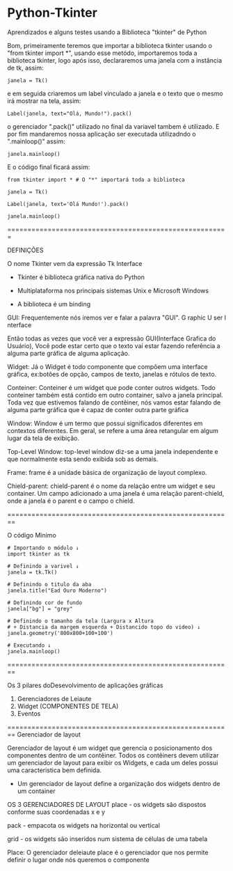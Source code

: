 # Python-Tkinter
Aprendizados e alguns testes usando a Biblioteca "tkinter" de Python

Bom, primeiramente teremos que importar a biblioteca tkinter usando o "from tkinter import *", usando esse metódo, importaremos toda a biblioteca tkinter, logo após isso, declararemos uma janela com a instância de tk, assim:

    janela = Tk() 

e em seguida criaremos um label vinculado a janela e o texto que o mesmo irá mostrar na tela, assim:

    Label(janela, text="Olá, Mundo!").pack()

o gerenciador ".pack()" utilizado no final da variavel tambem é utilizado. E por fim mandaremos nossa aplicação ser executada utilizadndo o ".mainloop()" assim:

    janela.mainloop()

E o código final ficará assim:

    from tkinter import * # O "*" importará toda a biblioteca
    
    janela = Tk()
    
    Label(janela, text='Olá Mundo!').pack()
    
    janela.mainloop()

=======================================================
		 
DEFINIÇÕES	 

O nome Tkinter vem da expressão Tk Interface

- Tkinter é biblioteca gráfica nativa do Python

- Multiplataforma nos principais sistemas Unix e Microsoft Windows

- A biblioteca é um binding

GUI:
Frequentemente nós iremos ver e falar a palavra "GUI". 
G raphic
U ser
I nterface

Então todas as vezes que você ver a expressão GUI(Interface Grafica do Usuário), Você pode estar certo que o texto vai estar fazendo referência a alguma parte gráfica de alguma aplicação.

Widget:
Já o Widget é todo componente que compôem uma interface gráfica, ex:botôes de opção, campos de texto, janelas e rótulos de texto. 

Conteiner:
Conteiner é um widget que pode conter outros widgets. Todo conteiner também está contido em outro container, salvo a janela principal. Toda vez que estivemos falando de contêiner, nós vamos estar falando de alguma parte gráfica que é capaz de conter outra parte gráfica

Window:
Window é um termo que possui significados diferentes em contextos diferentes. Em geral, se refere a uma área retangular em algum lugar da tela de exibição.

Top-Level Window:
top-level window diz-se a uma janela independente e que normalmente esta sendo exibida sob as demais.

Frame:
frame é a unidade básica de organização de layout complexo. 
 
Chield-parent:
chield-parent é o nome da relação entre um widget e seu container. Um campo adicionado a uma janela é uma relação parent-chield, onde a janela é o parent e o campo o chield. 

========================================================

O código Minimo

    # Importando o módulo ↓
    import tkinter as tk 
    
    # Definindo a varivel ↓
    janela = tk.Tk()
    
    # Definindo o titulo da aba
    janela.title("Ead Ouro Moderno")
    
    # Definindo cor de fundo
    janela["bg"] = "grey"
    
    # Definindo o tamanho da tela (Largura x Altura 
    # + Distancia da margem esquerda + Distancido topo do video) ↓
    janela.geometry('800x800+100+100')
    
    # Executando ↓
    janela.mainloop()

========================================================
	
Os 3 pilares doDesevolvimento de aplicações gráficas

1) Gerenciadores de Leiaute
2) Widget (COMPONENTES DE TELA) 
3) Eventos 

========================================================
Gerenciador de layout	
 
Gerenciador de layout é um widget que gerencia o posicionamento dos componentes dentro de um contêiner. Todos os contêiners devem utilizar um gerenciador de layout para exibir os Widgets, e cada um deles possui uma caracteristica bem definida.

- Um gerenciador de layout define a organização dos widgets dentro de um container

OS 3 GERENCIADORES DE LAYOUT
place - os widgets são dispostos conforme suas coordenadas x e y

pack - empacota os widgets na horizontal ou vertical

grid - os widgets são inseridos num sistema de células de uma tabela

Place:
O gerenciador deleiaute place é o gerenciador que nos permite definir o lugar onde nós queremos o componente
